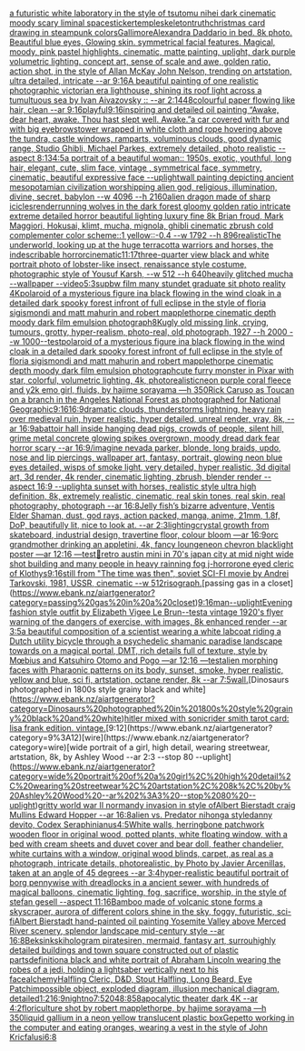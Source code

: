 [a futuristic white laboratory in the style of tsutomu nihei dark cinematic moody scary liminal space](https://www.ebank.nz/aiartgenerator?category=a%20futuristic%20white%20laboratory%20in%20the%20style%20of%20tsutomu%20nihei%20dark%20cinematic%20moody%20scary%20liminal%20space)[sticker](https://www.ebank.nz/aiartgenerator?category=sticker)[temple](https://www.ebank.nz/aiartgenerator?category=temple)[skeleton](https://www.ebank.nz/aiartgenerator?category=skeleton)[truth](https://www.ebank.nz/aiartgenerator?category=truth)[christmas card drawing in steampunk colors](https://www.ebank.nz/aiartgenerator?category=christmas%20card%20drawing%20in%20steampunk%20colors)[Gallimore](https://www.ebank.nz/aiartgenerator?category=Gallimore)[Alexandra Daddario in bed. 8k photo. Beautiful blue eyes, Glowing skin. symmetrical facial features. Magical, moody, pink pastel highlights. cinematic, matte painting, uplight, dark purple volumetric lighting. concept art, sense of scale and awe, golden ratio, action shot, in the style of Allan McKay John Nelson, trending on artstation, ultra detailed, intricate --ar 9:16](https://www.ebank.nz/aiartgenerator?category=Alexandra%20Daddario%20in%20bed.%208k%20photo.%20Beautiful%20blue%20eyes%2C%20Glowing%20skin.%20symmetrical%20facial%20features.%20Magical%2C%20moody%2C%20pink%20pastel%20highlights.%20cinematic%2C%20matte%20painting%2C%20uplight%2C%20dark%20purple%20volumetric%20lighting.%20concept%20art%2C%20sense%20of%20scale%20and%20awe%2C%20golden%20ratio%2C%20action%20shot%2C%20in%20the%20style%20of%20Allan%20McKay%20John%20Nelson%2C%20trending%20on%20artstation%2C%20ultra%20detailed%2C%20intricate%20--ar%209%3A16)[A beautiful painting of one realistic photographic victorian era lighthouse, shining its roof light across a tumultuous sea by Ivan Aivazovsky :: --ar 2:1](https://www.ebank.nz/aiartgenerator?category=A%20beautiful%20painting%20of%20one%20realistic%20photographic%20victorian%20era%20lighthouse%2C%20shining%20its%20roof%20light%20across%20a%20tumultuous%20sea%20by%20Ivan%20Aivazovsky%20%3A%3A%20--ar%202%3A1)[448](https://www.ebank.nz/aiartgenerator?category=448)[colourful paper flowing like hair, clean --ar 9:16](https://www.ebank.nz/aiartgenerator?category=colourful%20paper%20flowing%20like%20hair%2C%20clean%20--ar%209%3A16)[playful](https://www.ebank.nz/aiartgenerator?category=playful)[9:16](https://www.ebank.nz/aiartgenerator?category=9%3A16)[inspiring and detailed oil painting “Awake, dear heart, awake. Thou hast slept well. Awake.”](https://www.ebank.nz/aiartgenerator?category=inspiring%20and%20detailed%20oil%20painting%20%E2%80%9CAwake%2C%20dear%20heart%2C%20awake.%20Thou%20hast%20slept%20well.%20Awake.%E2%80%9D)[a car covered with fur and with big eyebrows](https://www.ebank.nz/aiartgenerator?category=a%20car%20covered%20with%20fur%20and%20with%20big%20eyebrows)[tower wrapped in white cloth and rope hovering above the tundra, castle windows, ramparts, voluminous clouds, good dynamic range, Studio Ghibli, Michael Parkes, extremely detailed, photo realistic --aspect 8:13](https://www.ebank.nz/aiartgenerator?category=tower%20wrapped%20in%20white%20cloth%20and%20rope%20hovering%20above%20the%20tundra%2C%20castle%20windows%2C%20ramparts%2C%20voluminous%20clouds%2C%20good%20dynamic%20range%2C%20Studio%20Ghibli%2C%20Michael%20Parkes%2C%20extremely%20detailed%2C%20photo%20realistic%20--aspect%208%3A13)[4:5](https://www.ebank.nz/aiartgenerator?category=4%3A5)[a portrait of a beautiful woman:: 1950s, exotic, youthful, long hair, elegant, cute, slim face, vintage , symmetrical face, symmetry, cinematic, beautiful expressive face --uplight](https://www.ebank.nz/aiartgenerator?category=a%20portrait%20of%20a%20beautiful%20woman%3A%3A%201950s%2C%20exotic%2C%20youthful%2C%20long%20hair%2C%20elegant%2C%20cute%2C%20slim%20face%2C%20vintage%20%2C%20symmetrical%20face%2C%20symmetry%2C%20cinematic%2C%20beautiful%20expressive%20face%20--uplight)[wall painting depicting ancient mesopotamian civilization worshipping alien god, religious, illumination, divine, secret, babylon --w 4096  --h 2160](https://www.ebank.nz/aiartgenerator?category=wall%20painting%20depicting%20ancient%20mesopotamian%20civilization%20worshipping%20alien%20god%2C%20religious%2C%20illumination%2C%20divine%2C%20secret%2C%20babylon%20--w%204096%20%20--h%202160)[alien dragon made of sharp icicles](https://www.ebank.nz/aiartgenerator?category=alien%20dragon%20made%20of%20sharp%20icicles)[render](https://www.ebank.nz/aiartgenerator?category=render)[running wolves in the dark forest gloomy golden ratio intricate extreme detailed horror beautiful lighting luxury fine 8k Brian froud, Mark Maggiori, Hokusai, klimt, mucha, mignola, ghibli cinematic zbrush cold complementer color scheme::1 yellow::-0.4 --w 1792 --h 896](https://www.ebank.nz/aiartgenerator?category=running%20wolves%20in%20the%20dark%20forest%20gloomy%20golden%20ratio%20intricate%20extreme%20detailed%20horror%20beautiful%20lighting%20luxury%20fine%208k%20Brian%20froud%2C%20Mark%20Maggiori%2C%20Hokusai%2C%20klimt%2C%20mucha%2C%20mignola%2C%20ghibli%20cinematic%20zbrush%20cold%20complementer%20color%20scheme%3A%3A1%20yellow%3A%3A-0.4%20--w%201792%20--h%20896)[realistic](https://www.ebank.nz/aiartgenerator?category=realistic)[The underworld, looking up at the huge terracotta warriors and horses, the indescribable horror](https://www.ebank.nz/aiartgenerator?category=The%20underworld%2C%20looking%20up%20at%20the%20huge%20terracotta%20warriors%20and%20horses%2C%20the%20indescribable%20horror)[cinematic](https://www.ebank.nz/aiartgenerator?category=cinematic)[11:17](https://www.ebank.nz/aiartgenerator?category=11%3A17)[three-quarter view black and white portrait photo of lobster-like insect, renaissance style costume, photographic style of Yousuf Karsh, --w 512 --h 640](https://www.ebank.nz/aiartgenerator?category=three-quarter%20view%20black%20and%20white%20portrait%20photo%20of%20lobster-like%20insect%2C%20renaissance%20style%20costume%2C%20photographic%20style%20of%20Yousuf%20Karsh%2C%20--w%20512%20--h%20640)[heavily glitched mucha --wallpaper --video](https://www.ebank.nz/aiartgenerator?category=heavily%20glitched%20mucha%20--wallpaper%20--video)[5:3](https://www.ebank.nz/aiartgenerator?category=5%3A3)[sup](https://www.ebank.nz/aiartgenerator?category=sup)[bw film  many stundet graduate sit photo reality 4K](https://www.ebank.nz/aiartgenerator?category=bw%20film%20%20many%20stundet%20graduate%20sit%20photo%20reality%204K)[polaroid of a mysterious figure ina black flowing in the wind cloak in a detailed dark spooky forest infront of full eclipse in the style of floria sigismondi and matt mahurin and robert mapplethorpe cinematic depth moody dark film emulsion photograph](https://www.ebank.nz/aiartgenerator?category=polaroid%20of%20a%20mysterious%20figure%20ina%20black%20flowing%20in%20the%20wind%20cloak%20in%20a%20detailed%20dark%20spooky%20forest%20infront%20of%20full%20eclipse%20in%20the%20style%20of%20floria%20sigismondi%20and%20matt%20mahurin%20and%20robert%20mapplethorpe%20cinematic%20depth%20moody%20dark%20film%20emulsion%20photograph)[8K](https://www.ebank.nz/aiartgenerator?category=8K)[ugly old missing link, crying, tumours, grotty, hyper-realism, photo-real, old photograph, 1927 --h 2000 --w 1000](https://www.ebank.nz/aiartgenerator?category=ugly%20old%20missing%20link%2C%20crying%2C%20tumours%2C%20grotty%2C%20hyper-realism%2C%20photo-real%2C%20old%20photograph%2C%201927%20--h%202000%20--w%201000)[--test](https://www.ebank.nz/aiartgenerator?category=--test)[polaroid of a mysterious figure ina black flowing in the wind cloak in a detailed dark spooky forest infront of full eclipse in the style of floria sigismondi and matt mahurin and robert mapplethorpe cinematic depth moody dark film emulsion photograph](https://www.ebank.nz/aiartgenerator?category=polaroid%20of%20a%20mysterious%20figure%20ina%20black%20flowing%20in%20the%20wind%20cloak%20in%20a%20detailed%20dark%20spooky%20forest%20infront%20of%20full%20eclipse%20in%20the%20style%20of%20floria%20sigismondi%20and%20matt%20mahurin%20and%20robert%20mapplethorpe%20cinematic%20depth%20moody%20dark%20film%20emulsion%20photograph)[cute furry monster in Pixar with star, colorful, volumetric lighting, 4k, photorealistic](https://www.ebank.nz/aiartgenerator?category=cute%20furry%20monster%20in%20Pixar%20with%20star%2C%20colorful%2C%20volumetric%20lighting%2C%204k%2C%20photorealistic)[neon purple coral fleece and y2k emo girl, fluids, by hajime sorayama —h 350](https://www.ebank.nz/aiartgenerator?category=neon%20purple%20coral%20fleece%20and%20y2k%20emo%20girl%2C%20fluids%2C%20by%20hajime%20sorayama%20%E2%80%94h%20350)[Rick Caruso as Toucan on a branch in the Angeles National Forest as photographed for National Geographic](https://www.ebank.nz/aiartgenerator?category=Rick%20Caruso%20as%20Toucan%20on%20a%20branch%20in%20the%20Angeles%20National%20Forest%20as%20photographed%20for%20National%20Geographic)[9:16](https://www.ebank.nz/aiartgenerator?category=9%3A16)[16:9](https://www.ebank.nz/aiartgenerator?category=16%3A9)[dramatic clouds, thunderstorms lightning, heavy rain over medieval ruin, hyper realistic, hyper detailed, unreal render, vray, 8k, --ar 16:9](https://www.ebank.nz/aiartgenerator?category=dramatic%20clouds%2C%20thunderstorms%20lightning%2C%20heavy%20rain%20over%20medieval%20ruin%2C%20hyper%20realistic%2C%20hyper%20detailed%2C%20unreal%20render%2C%20vray%2C%208k%2C%20--ar%2016%3A9)[abattoir hall inside hanging dead pigs, crowds of people, silent hill, grime metal concrete glowing spikes overgrown, moody dread dark fear horror scary --ar 16:9](https://www.ebank.nz/aiartgenerator?category=abattoir%20hall%20inside%20hanging%20dead%20pigs%2C%20crowds%20of%20people%2C%20silent%20hill%2C%20grime%20metal%20concrete%20glowing%20spikes%20overgrown%2C%20moody%20dread%20dark%20fear%20horror%20scary%20--ar%2016%3A9)[/imagine nevada parker, blonde, long braids, updo, nose and lip piercings, wallpaper art, fantasy, portrait, glowing neon blue eyes detailed, wisps of smoke light, very detailed, hyper realistic, 3d digital art, 3d render, 4k render, cinematic lighting, zbrush, blender render --aspect 16:9 --uplight](https://www.ebank.nz/aiartgenerator?category=/imagine%20nevada%20parker%2C%20blonde%2C%20long%20braids%2C%20updo%2C%20nose%20and%20lip%20piercings%2C%20wallpaper%20art%2C%20fantasy%2C%20portrait%2C%20glowing%20neon%20blue%20eyes%20detailed%2C%20wisps%20of%20smoke%20light%2C%20very%20detailed%2C%20hyper%20realistic%2C%203d%20digital%20art%2C%203d%20render%2C%204k%20render%2C%20cinematic%20lighting%2C%20zbrush%2C%20blender%20render%20--aspect%2016%3A9%20--uplight)[a sunset with horses, realistic style ultra high definition, 8k, extremely realistic, cinematic, real skin tones, real skin, real photography, photograph --ar 16:8](https://www.ebank.nz/aiartgenerator?category=a%20sunset%20with%20horses%2C%20realistic%20style%20ultra%20high%20definition%2C%208k%2C%20extremely%20realistic%2C%20cinematic%2C%20real%20skin%20tones%2C%20real%20skin%2C%20real%20photography%2C%20photograph%20--ar%2016%3A8)[Jelly fish’s bizarre adventure, Ventis Elder Shaman, dust, god rays, action packed, manga, anime, 21mm, 1.8f, DoP, beautifully lit, nice to look at. --ar 2:3](https://www.ebank.nz/aiartgenerator?category=Jelly%20fish%E2%80%99s%20bizarre%20adventure%2C%20Ventis%20Elder%20Shaman%2C%20dust%2C%20god%20rays%2C%20action%20packed%2C%20manga%2C%20anime%2C%2021mm%2C%201.8f%2C%20DoP%2C%20beautifully%20lit%2C%20nice%20to%20look%20at.%20--ar%202%3A3)[lighting](https://www.ebank.nz/aiartgenerator?category=lighting)[crystal growth from skateboard, industrial design, travertine floor, colour bloom —ar 16:9](https://www.ebank.nz/aiartgenerator?category=crystal%20growth%20from%20skateboard%2C%20industrial%20design%2C%20travertine%20floor%2C%20colour%20bloom%20%E2%80%94ar%2016%3A9)[orc grandmother drinking an appletini, 4k, fancy lounge](https://www.ebank.nz/aiartgenerator?category=orc%20grandmother%20drinking%20an%20appletini%2C%204k%2C%20fancy%20lounge)[neon chevron blacklight poster —ar 12:16 —test](https://www.ebank.nz/aiartgenerator?category=neon%20chevron%20blacklight%20poster%20%E2%80%94ar%2012%3A16%20%E2%80%94test)[🥶](https://www.ebank.nz/aiartgenerator?category=%F0%9F%A5%B6)[retro austin mini in 70's japan city at mid night wide shot building and many people in   heavy rainning fog j-horror](https://www.ebank.nz/aiartgenerator?category=retro%20austin%20mini%20in%2070%27s%20japan%20city%20at%20mid%20night%20wide%20shot%20building%20and%20many%20people%20in%20%20%20heavy%20rainning%20fog%20j-horror)[one eyed cleric of Klothys](https://www.ebank.nz/aiartgenerator?category=one%20eyed%20cleric%20of%20Klothys)[9:16](https://www.ebank.nz/aiartgenerator?category=9%3A16)[still from "The time was then", soviet SCI-FI movie by Andrei Tarkovski, 1981, USSR, cinematic --w 512](https://www.ebank.nz/aiartgenerator?category=still%20from%20%22The%20time%20was%20then%22%2C%20soviet%20SCI-FI%20movie%20by%20Andrei%20Tarkovski%2C%201981%2C%20USSR%2C%20cinematic%20--w%20512)[risograph.](https://www.ebank.nz/aiartgenerator?category=risograph.)[passing gas in a closet](https://www.ebank.nz/aiartgenerator?category=passing%20gas%20in%20a%20closet)[9:16](https://www.ebank.nz/aiartgenerator?category=9%3A16)[man](https://www.ebank.nz/aiartgenerator?category=man)[--uplight](https://www.ebank.nz/aiartgenerator?category=--uplight)[Evening fashion style outfit by Elizabeth Vigee Le Brun](https://www.ebank.nz/aiartgenerator?category=Evening%20fashion%20style%20outfit%20by%20Elizabeth%20Vigee%20Le%20Brun)[--test](https://www.ebank.nz/aiartgenerator?category=--test)[a vintage 1920's flyer warning of the dangers of exercise, with images, 8k enhanced render --ar 3:5](https://www.ebank.nz/aiartgenerator?category=a%20vintage%201920%27s%20flyer%20warning%20of%20the%20dangers%20of%20exercise%2C%20with%20images%2C%208k%20enhanced%20render%20--ar%203%3A5)[a beautiful composition of a scientist wearing a white labcoat riding a Dutch utility bicycle through a psychedelic shamanic paradise landscape towards on a magical portal, DMT,  rich details full of texture, style by Mœbius and Katsuhiro Otomo and Pogo —ar 12:16 —test](https://www.ebank.nz/aiartgenerator?category=a%20beautiful%20composition%20of%20a%20scientist%20wearing%20a%20white%20labcoat%20riding%20a%20Dutch%20utility%20bicycle%20through%20a%20psychedelic%20shamanic%20paradise%20landscape%20towards%20on%20a%20magical%20portal%2C%20DMT%2C%20%20rich%20details%20full%20of%20texture%2C%20style%20by%20M%C5%93bius%20and%20Katsuhiro%20Otomo%20and%20Pogo%20%E2%80%94ar%2012%3A16%20%E2%80%94test)[alien morphing faces with Pharaonic patterns on its body, sunset, smoke, hyper realistic, yellow and blue, sci fi, artstation, octane render, 8k --ar 7:5](https://www.ebank.nz/aiartgenerator?category=alien%20morphing%20faces%20with%20Pharaonic%20patterns%20on%20its%20body%2C%20sunset%2C%20smoke%2C%20hyper%20realistic%2C%20yellow%20and%20blue%2C%20sci%20fi%2C%20artstation%2C%20octane%20render%2C%208k%20--ar%207%3A5)[wall.](https://www.ebank.nz/aiartgenerator?category=wall.)[Dinosaurs photographed in 1800s style grainy black and white](https://www.ebank.nz/aiartgenerator?category=Dinosaurs%20photographed%20in%201800s%20style%20grainy%20black%20and%20white)[hitler mixed with sonic](https://www.ebank.nz/aiartgenerator?category=hitler%20mixed%20with%20sonic)[rider smith tarot card: lisa frank edition. vintage.](https://www.ebank.nz/aiartgenerator?category=rider%20smith%20tarot%20card%3A%20lisa%20frank%20edition.%20vintage.)[9:12](https://www.ebank.nz/aiartgenerator?category=9%3A12)[wire](https://www.ebank.nz/aiartgenerator?category=wire)[wide portrait of a girl, high detail, wearing streetwear, artstation, 8k, by Ashley Wood --ar 2:3 --stop 80 --uplight](https://www.ebank.nz/aiartgenerator?category=wide%20portrait%20of%20a%20girl%2C%20high%20detail%2C%20wearing%20streetwear%2C%20artstation%2C%208k%2C%20by%20Ashley%20Wood%20--ar%202%3A3%20--stop%2080%20--uplight)[gritty world war II normandy invasion in style ofAlbert Bierstadt craig Mullins Edward Hopper --ar 16:8](https://www.ebank.nz/aiartgenerator?category=gritty%20world%20war%20II%20normandy%20invasion%20in%20style%20ofAlbert%20Bierstadt%20craig%20Mullins%20Edward%20Hopper%20--ar%2016%3A8)[alien vs. Predator nihonga style](https://www.ebank.nz/aiartgenerator?category=alien%20vs.%20Predator%20nihonga%20style)[danny devito, Codex Seraphinianus](https://www.ebank.nz/aiartgenerator?category=danny%20devito%2C%20Codex%20Seraphinianus)[4:5](https://www.ebank.nz/aiartgenerator?category=4%3A5)[White walls, herringbone patchwork wooden floor in original wood, potted plants, white floating window, with a bed with cream sheets and duvet cover and bear doll, feather chandelier, white curtains with a window, original wood blinds, carpet, as real as a photograph, intricate details, photorealistic, by Photo by Javier Arcenillas, taken at an angle of 45 degrees --ar 3:4](https://www.ebank.nz/aiartgenerator?category=White%20walls%2C%20herringbone%20patchwork%20wooden%20floor%20in%20original%20wood%2C%20potted%20plants%2C%20white%20floating%20window%2C%20with%20a%20bed%20with%20cream%20sheets%20and%20duvet%20cover%20and%20bear%20doll%2C%20feather%20chandelier%2C%20white%20curtains%20with%20a%20window%2C%20original%20wood%20blinds%2C%20carpet%2C%20as%20real%20as%20a%20photograph%2C%20intricate%20details%2C%20photorealistic%2C%20by%20Photo%20by%20Javier%20Arcenillas%2C%20taken%20at%20an%20angle%20of%2045%20degrees%20--ar%203%3A4)[hyper-realistic beautiful portrait of borg pennywise with dreadlocks in a ancient sewer, with hundreds of magical balloons, cinematic lighting, fog, sacrifice, worship, in the style of stefan gesell --aspect 11:16](https://www.ebank.nz/aiartgenerator?category=hyper-realistic%20beautiful%20portrait%20of%20borg%20pennywise%20with%20dreadlocks%20in%20a%20ancient%20sewer%2C%20with%20hundreds%20of%20magical%20balloons%2C%20cinematic%20lighting%2C%20fog%2C%20sacrifice%2C%20worship%2C%20in%20the%20style%20of%20stefan%20gesell%20--aspect%2011%3A16)[Bamboo made of volcanic stone forms a skyscraper, aurora of different colors shine in the sky, foggy, futuristic, sci-fi](https://www.ebank.nz/aiartgenerator?category=Bamboo%20made%20of%20volcanic%20stone%20forms%20a%20skyscraper%2C%20aurora%20of%20different%20colors%20shine%20in%20the%20sky%2C%20foggy%2C%20futuristic%2C%20sci-fi)[Albert Bierstadt hand-painted oil painting Yosemite Valley above Merced River scenery, splendor landscape mid-century style --ar 16:8](https://www.ebank.nz/aiartgenerator?category=Albert%20Bierstadt%20hand-painted%20oil%20painting%20Yosemite%20Valley%20above%20Merced%20River%20scenery%2C%20splendor%20landscape%20mid-century%20style%20--ar%2016%3A8)[Beksinkski](https://www.ebank.nz/aiartgenerator?category=Beksinkski)[hologram pirate](https://www.ebank.nz/aiartgenerator?category=hologram%20pirate)[siren, mermaid, fantasy art, surrou](https://www.ebank.nz/aiartgenerator?category=siren%2C%20mermaid%2C%20fantasy%20art%2C%20surrou)[highly detailed buildings and town square constructed out of plastic parts](https://www.ebank.nz/aiartgenerator?category=highly%20detailed%20buildings%20and%20town%20square%20constructed%20out%20of%20plastic%20parts)[definition](https://www.ebank.nz/aiartgenerator?category=definition)[a black and white portrait of Abraham Lincoln wearing the robes of a jedi, holding a lightsaber vertically next to his face](https://www.ebank.nz/aiartgenerator?category=a%20black%20and%20white%20portrait%20of%20Abraham%20Lincoln%20wearing%20the%20robes%20of%20a%20jedi%2C%20holding%20a%20lightsaber%20vertically%20next%20to%20his%20face)[alchemy](https://www.ebank.nz/aiartgenerator?category=alchemy)[Halfling Cleric, D&D, Stout Halfling, Long Beard, Eye Patch](https://www.ebank.nz/aiartgenerator?category=Halfling%20Cleric%2C%20D%26D%2C%20Stout%20Halfling%2C%20Long%20Beard%2C%20Eye%20Patch)[impossible object, exploded diagram, illusion mechanical diagram, detailed](https://www.ebank.nz/aiartgenerator?category=impossible%20object%2C%20exploded%20diagram%2C%20illusion%20mechanical%20diagram%2C%20detailed)[1:2](https://www.ebank.nz/aiartgenerator?category=1%3A2)[16:9](https://www.ebank.nz/aiartgenerator?category=16%3A9)[night](https://www.ebank.nz/aiartgenerator?category=night)[no](https://www.ebank.nz/aiartgenerator?category=no)[7:5](https://www.ebank.nz/aiartgenerator?category=7%3A5)[2048:858](https://www.ebank.nz/aiartgenerator?category=2048%3A858)[apocalytic theater dark 4K --ar 4:2](https://www.ebank.nz/aiartgenerator?category=apocalytic%20theater%20dark%204K%20--ar%204%3A2)[floriculture shot by robert mapplethorpe, by hajime sorayama —h 350](https://www.ebank.nz/aiartgenerator?category=floriculture%20shot%20by%20robert%20mapplethorpe%2C%20by%20hajime%20sorayama%20%E2%80%94h%20350)[liquid gallium in a neon yellow translucent plastic box](https://www.ebank.nz/aiartgenerator?category=liquid%20gallium%20in%20a%20neon%20yellow%20translucent%20plastic%20box)[Gepetto working in the computer and eating oranges, wearing a vest in the style of John Kricfalusi](https://www.ebank.nz/aiartgenerator?category=Gepetto%20working%20in%20the%20computer%20and%20eating%20oranges%2C%20wearing%20a%20vest%20in%20the%20style%20of%20John%20Kricfalusi)[6:8](https://www.ebank.nz/aiartgenerator?category=6%3A8)